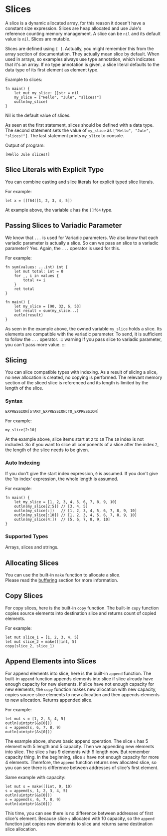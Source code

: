 # Slices
A slice is a dynamic allocated array, for this reason it doesn't have a constant size expression. Slices are heap allocated and use Jule's reference counting memory management. A slice can be `nil` and its default value is `nil`. Slices are mutable.

Slices are defined using `[ ]`. Actually, you might remember this from the array section of documentation. They actually mean slice by default. When used in arrays, so examples always use type annotation, which indicates that it's an array. If no type annotation is given, a slice literal defaults to the data type of its first element as element type.

Example to slices:
```jule
fn main() {
    let mut my_slice: []str = nil
    my_slice = ["Hello", "Jule", "slices!"]
    outln(my_slice)
}
```
Nil is the default value of slices.

As seen at the first statement, slices should be defined with a data type. The second statement sets the value of `my_slice` as `["Hello", "Jule", "slices!"]`.  The last statement prints `my_slice` to console.

Output of program:
```
[Hello Jule slices!]
```

## Slice Literals with Explicit Type

You can combine casting and slice literals for explicit typed slice literals.

For example:
```jule
let x = []f64([1, 2, 3, 4, 5])
```

At example above, the variable `x` has the `[]f64` type.

## Passing Slices to Variadic Parameter
We know that `...` is used for Variadic parameters. We also know that each variadic parameter is actually a slice.
So can we pass an slice to a variadic parameter? Yes. Again, the `...` operator is used for this.

For example:
```jule
fn sum(values: ...int) int {
    let mut total: int = 0
    for _, i in values {
        total += i
    }
    ret total
}

fn main() {
    let my_slice = [90, 32, 6, 53]
    let result = sum(my_slice...)
    outln(result)
}
```
As seen in the example above, the owned variable `my_slice` holds a slice. Its elements are compatible with the variadic parameter. To send, it is sufficient to follow the `...` operator.
::: warning
If you pass slice to variadic parameter, you can't pass more value.
:::

## Slicing
You can slice compatible types with indexing. As a result of slicing a slice, no new allocation is created, no copying is performed. The relevant memory section of the sliced slice is referenced and its length is limited by the length of the slice. 

### Syntax
```
EXPRESSION[START_EXPRESSION:TO_EXPRESSION]
```
For example:
```jule
my_slice[2:10]
```
At the example above, slice items start at `2` to `10` The `10` index is not included. So if you want to slice all components of a slice after the index `2`, the length of the slice needs to be given.

### Auto Indexing
If you don't give the start index expression, `0` is assumed.
If you don't give the 'to index' expression, the whole length is assumed.

For example:
```jule
fn main() {
    let my_slice = [1, 2, 3, 4, 5, 6, 7, 8, 9, 10]
    outln(my_slice[2:5]) // [3, 4, 5]
    outln(my_slice[:])   // [1, 2, 3, 4, 5, 6, 7, 8, 9, 10]
    outln(my_slice[:10]) // [1, 2, 3, 4, 5, 6, 7, 8, 9, 10]
    outln(my_slice[4:])  // [5, 6, 7, 8, 9, 10]
}
```

### Supported Types
Arrays, slices and strings.

## Allocating Slices

You can use the built-in `make` function to allocate a slice.\
Please read the [buffering](/memory/buffering) section for more information.

## Copy Slices

For copy slices, here is the built-in `copy` function. The built-in `copy` function copies source elements into destination slice and returns count of copied elements.

For example:
```jule
let mut slice_1 = [1, 2, 3, 4, 5]
let mut slice_2 = make([]int, 5)
copy(slice_2, slice_1)
```

## Append Elements into Slices

For append elements into slice, here is the built-in `append` function. The built-in `append` function appends elements into slice if slice already have enough capacity for new elements. If slice have not enough capacity for new elements, the `copy` function makes new allocation with new capacity, copies source slice elements to new allocation and then appends elements to new allocation. Returns appended slice.

For example:
```jule
let mut s = [1, 2, 3, 4, 5]
outln(uintptr(&s[0]))
s = append(s, 6, 7, 8, 9)
outln(uintptr(&s[0]))
```

The example above, shows basic append operation. The slice `s` has 5 element with 5 length and 5 capacity. Then we appending new elements into slice. The slice `s` has 9 elements with 9 length now. But remember capacity thing. In the beginning, slice `s` have not enough capacity for more 4 elements. Therefore, the `append` function returns new allocated slice, so you can see there is difference between addresses of slice's first element.

Same example with capacity:
```jule
let mut s = make([]int, 0, 10)
s = append(s, 1, 2, 3, 4, 5)
outln(uintptr(&s[0]))
s = append(s, 6, 7, 8, 9)
outln(uintptr(&s[0]))
```

This time, you can see there is no difference between addresses of first slice's element. Because slice `s` allocated with 10 capacity, so the `append` function just copies new elements to slice and returns same destination slice allocation.
